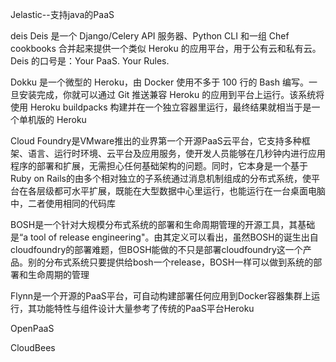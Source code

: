 Jelastic--支持java的PaaS


deis
Deis 是一个 Django/Celery API 服务器、Python CLI 和一组 Chef cookbooks 合并起来提供一个类似 Heroku 的应用平台，用于公有云和私有云。Deis 的口号是：Your PaaS. Your Rules.


Dokku 是一个微型的 Heroku，由 Docker 使用不多于 100 行的 Bash 编写。一旦安装完成，你就可以通过 Git 推送兼容 Heroku 的应用到平台上运行。该系统将使用 Heroku buildpacks 构建并在一个独立容器里运行，最终结果就相当于是一个单机版的 Heroku

Cloud Foundry是VMware推出的业界第一个开源PaaS云平台，它支持多种框架、语言、运行时环境、云平台及应用服务，使开发人员能够在几秒钟内进行应用程序的部署和扩展，无需担心任何基础架构的问题。同时，它本身是一个基于Ruby on Rails的由多个相对独立的子系统通过消息机制组成的分布式系统，使平台在各层级都可水平扩展，既能在大型数据中心里运行，也能运行在一台桌面电脑中，二者使用相同的代码库

BOSH是一个针对大规模分布式系统的部署和生命周期管理的开源工具，其基础是“a tool of release engineering"。由其定义可以看出，虽然BOSH的诞生出自cloudfoundry的部署难题，但BOSH能做的不只是部署cloudfoundry这一个产品。别的分布式系统只要提供给bosh一个release，BOSH一样可以做到系统的部署和生命周期的管理

Flynn是一个开源的PaaS平台，可自动构建部署任何应用到Docker容器集群上运行，其功能特性与组件设计大量参考了传统的PaaS平台Heroku


OpenPaaS

CloudBees
